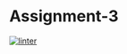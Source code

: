 # Assignment-3
 [![linter](https://github.com/<Liam-Reidbutcooler>/<Assignment-3>/workflows/linter/badge.svg)](https://github.com/marketplace/actions/super-linter)         

